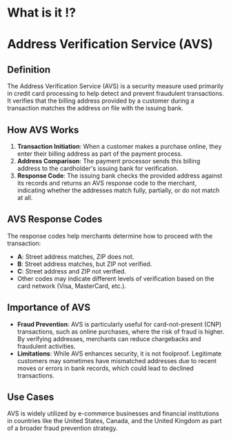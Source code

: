 # What is it ⁉

# Address Verification Service (AVS)

## Definition  
The Address Verification Service (AVS) is a security measure used primarily in credit card processing to help detect and prevent fraudulent transactions. It verifies that the billing address provided by a customer during a transaction matches the address on file with the issuing bank.

## How AVS Works
1. **Transaction Initiation**: When a customer makes a purchase online, they enter their billing address as part of the payment process.
2. **Address Comparison**: The payment processor sends this billing address to the cardholder's issuing bank for verification.
3. **Response Code**: The issuing bank checks the provided address against its records and returns an AVS response code to the merchant, indicating whether the addresses match fully, partially, or do not match at all.

## AVS Response Codes
The response codes help merchants determine how to proceed with the transaction:
- **A**: Street address matches, ZIP does not.
- **B**: Street address matches, but ZIP not verified.
- **C**: Street address and ZIP not verified.
- Other codes may indicate different levels of verification based on the card network (Visa, MasterCard, etc.).

## Importance of AVS
- **Fraud Prevention**: AVS is particularly useful for card-not-present (CNP) transactions, such as online purchases, where the risk of fraud is higher. By verifying addresses, merchants can reduce chargebacks and fraudulent activities.
- **Limitations**: While AVS enhances security, it is not foolproof. Legitimate customers may sometimes have mismatched addresses due to recent moves or errors in bank records, which could lead to declined transactions.

## Use Cases
AVS is widely utilized by e-commerce businesses and financial institutions in countries like the United States, Canada, and the United Kingdom as part of a broader fraud prevention strategy.
